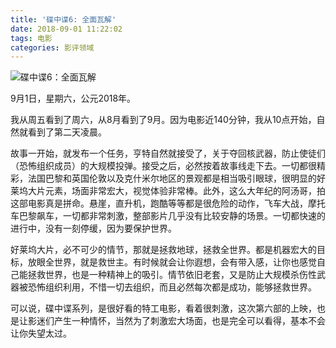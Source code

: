 ```yaml
---
title: '碟中谍6: 全面瓦解'
date: 2018-09-01 11:22:02
tags: 电影
categories: 影评领域
---
```


<meta name="referrer" content="no-referrer" />

![碟中谍6：全面瓦解](https://upload-images.jianshu.io/upload_images/3478485-ba43addff850f0fb.png?imageMogr2/auto-orient/strip%7CimageView2/2/w/1240)

9月1日，星期六，公元2018年。

<!--less-->

我从周五看到了周六，从8月看到了9月。因为电影近140分钟，我从10点开始，自然就看到了第二天凌晨。

故事一开始，就发布一个任务，亨特自然就接受了，关于夺回核武器，防止使徒们（恐怖组织成员）的大规模投弹。接受之后，必然按着故事线走下去。一切都很精彩，法国巴黎和英国伦敦以及克什米尔地区的景观都是相当吸引眼球，很明显的好莱坞大片元素，场面非常宏大，视觉体验非常棒。此外，这么大年纪的阿汤哥，拍这部电影真是拼命。悬崖，直升机，跑酷等等都是很危险的动作，飞车大战，摩托车巴黎飙车，一切都非常刺激，整部影片几乎没有比较安静的场景。一切都快速的进行中，没有一刻停缓，因为要保护世界。

好莱坞大片，必不可少的情节，那就是拯救地球，拯救全世界。都是机器宏大的目标，放眼全世界，就是救世主。有时候就会让你遐想，会有带入感，让你也感觉自己能拯救世界，也是一种精神上的吸引。情节依旧老套，又是防止大规模杀伤性武器被恐怖组织利用，不惜一切去组织，而且必然每次都是成功，能够拯救世界。

可以说，碟中谍系列，是很好看的特工电影，看着很刺激，这次第六部的上映，也是让影迷们产生一种情怀，当然为了刺激宏大场面，也是完全可以看得，基本不会让你失望太过。